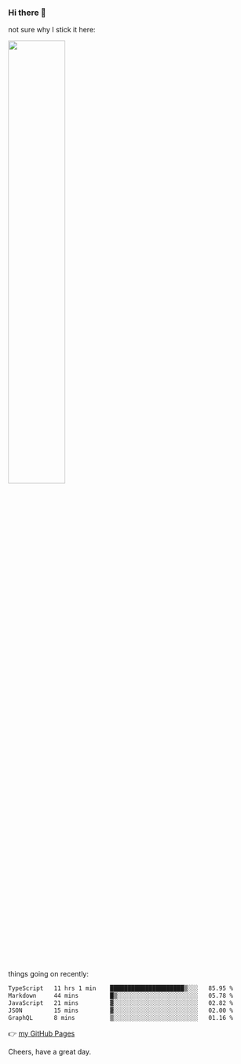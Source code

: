 ### Hi there 👋

not sure why I stick it here:

[<img width="48%" src="https://github-readme-stats.vercel.app/api?username=ykzhukian&show_icons=true&theme=dracula">](https://github.com/anuraghazra/github-readme-stats)


things going on recently:

<!--START_SECTION:waka-->

```txt
TypeScript   11 hrs 1 min    █████████████████████▒░░░   85.95 %
Markdown     44 mins         █▒░░░░░░░░░░░░░░░░░░░░░░░   05.78 %
JavaScript   21 mins         ▓░░░░░░░░░░░░░░░░░░░░░░░░   02.82 %
JSON         15 mins         ▓░░░░░░░░░░░░░░░░░░░░░░░░   02.00 %
GraphQL      8 mins          ▒░░░░░░░░░░░░░░░░░░░░░░░░   01.16 %
```

<!--END_SECTION:waka-->

👉 [my GitHub Pages](https://ykzhukian.github.io)

Cheers, have a great day.

